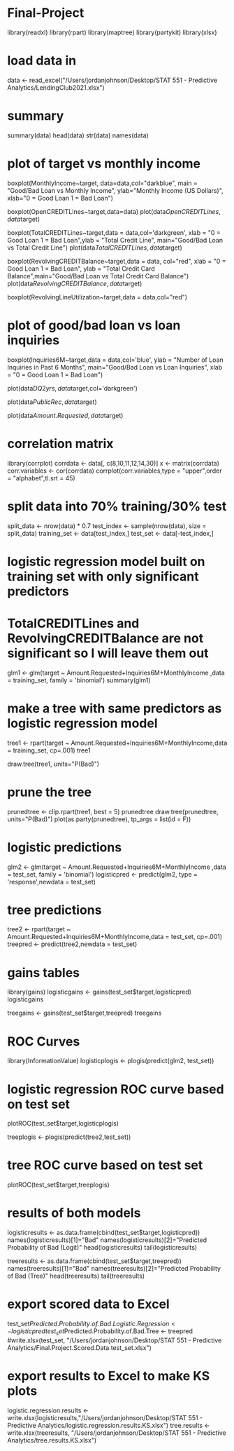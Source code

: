 # Final-Project

library(readxl)
library(rpart)
library(maptree)
library(partykit)
library(xlsx)


# load data in
data <- read_excel("/Users/jordanjohnson/Desktop/STAT 551 - Predictive Analytics/LendingClub2021.xlsx")

# summary
summary(data)
head(data)
str(data)
names(data)

# plot of target vs monthly income
boxplot(MonthlyIncome~target, data=data,col="darkblue", main = "Good/Bad Loan vs
     Monthly Income", ylab="Monthly Income (US Dollars)",
     xlab="0 = Good Loan            1 = Bad Loan")

boxplot(OpenCREDITLines~target,data=data)
plot(data$OpenCREDITLines,data$target)

boxplot(TotalCREDITLines~target,data = data,col='darkgreen',
        xlab = "0 = Good Loan           1 = Bad Loan",ylab = "Total Credit Line",
        main="Good/Bad Loan vs Total Credit Line")
plot(data$TotalCREDITLines,data$target)

boxplot(RevolvingCREDITBalance~target,data = data, col="red",
        xlab = "0 = Good Loan           1 = Bad Loan",
        ylab = "Total Credit Card Balance",main="Good/Bad Loan vs Total Credit Card Balance")
plot(data$RevolvingCREDITBalance,data$target)

boxplot(RevolvingLineUtilization~target,data = data,col="red")

# plot of good/bad loan vs loan inquiries
boxplot(Inquiries6M~target,data = data,col='blue', 
        ylab = "Number of Loan Inquiries in Past 6 Months",
        main="Good/Bad Loan vs Loan Inquiries",
        xlab = "0 = Good Loan            1 = Bad Loan")

plot(data$DQ2yrs,data$target,col='darkgreen')

plot(data$PublicRec,data$target)

plot(data$Amount.Requested,data$target)

# correlation matrix 
library(corrplot)
corrdata <- data[, c(8,10,11,12,14,30)]
x <- matrix(corrdata)
corr.variables <- cor(corrdata)
corrplot(corr.variables,type = "upper",order = "alphabet",tl.srt = 45)


# split data into 70% training/30% test
split_data <- nrow(data) * 0.7 
test_index <- sample(nrow(data), size = split_data)
training_set <- data[test_index,]
test_set <- data[-test_index,]


# logistic regression model built on training set with only significant predictors
# TotalCREDITLines and RevolvingCREDITBalance are not significant so I will leave them out 
glm1 <- glm(target ~ Amount.Requested+Inquiries6M+MonthlyIncome
                    ,data = training_set,
            family = 'binomial')
summary(glm1)

# make a tree with same predictors as logistic regression model
tree1 <- rpart(target ~ Amount.Requested+Inquiries6M+MonthlyIncome,data = training_set,
               cp=.001)
tree1

draw.tree(tree1, units="P(Bad)")
# prune the tree
prunedtree <- clip.rpart(tree1, best = 5)
prunedtree
draw.tree(prunedtree, units="P(Bad)")
plot(as.party(prunedtree), tp_args = list(id = F))


# logistic predictions
glm2 <- glm(target ~ Amount.Requested+Inquiries6M+MonthlyIncome
            ,data = test_set,
            family = 'binomial')
logisticpred <- predict(glm2, type = 'response',newdata = test_set)

# tree predictions
tree2 <- rpart(target ~ Amount.Requested+Inquiries6M+MonthlyIncome,data = test_set,
               cp=.001)
treepred <- predict(tree2,newdata = test_set)


# gains tables
library(gains)
logisticgains <- gains(test_set$target,logisticpred)
logisticgains

treegains <- gains(test_set$target,treepred)
treegains


# ROC Curves
library(InformationValue)
logisticplogis <- plogis(predict(glm2, test_set))
# logistic regression ROC curve based on test set
plotROC(test_set$target,logisticplogis)

treeplogis <- plogis(predict(tree2,test_set))
# tree ROC curve based on test set
plotROC(test_set$target,treeplogis)


# results of both models
logisticresults <- as.data.frame(cbind(test_set$target,logisticpred))
names(logisticresults)[1]="Bad"
names(logisticresults)[2]="Predicted Probability of Bad (Logit)"
head(logisticresults)
tail(logisticresults)

treeresults <- as.data.frame(cbind(test_set$target,treepred))
names(treeresults)[1]="Bad"
names(treeresults)[2]="Predicted Probability of Bad (Tree)"
head(treeresults)
tail(treeresults)

# export scored data to Excel
test_set$Predicted.Probability.of.Bad.Logistic.Regression <- logisticpred
test_set$Predicted.Probability.of.Bad.Tree <- treepred
#write.xlsx(test_set, "/Users/jordanjohnson/Desktop/STAT 551 - Predictive Analytics/Final.Project.Scored.Data.test_set.xlsx")


# export results to Excel to make KS plots
logistic.regression.results <- write.xlsx(logisticresults,"/Users/jordanjohnson/Desktop/STAT 551 - Predictive Analytics/logistic.regression.results.KS.xlsx")
tree.results <- write.xlsx(treeresults, "/Users/jordanjohnson/Desktop/STAT 551 - Predictive Analytics/tree.results.KS.xlsx")

